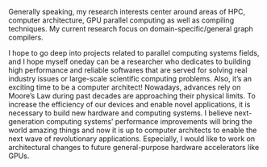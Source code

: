 Generally speaking, my research interests center around areas of HPC, computer architecture, GPU parallel computing as well as compiling techniques. My current research focus on domain-specific/general graph compilers.

I hope to go deep into projects related to parallel computing systems fields, and I hope myself oneday can be a researcher who dedicates to building high performance and reliable softwares that are served for solving real industry issues or large-scale scientific computing problems. Also, it’s an exciting time to be a computer architect! Nowadays, advances rely on Moore’s Law during past decades are approaching their physical limits. To increase the efficiency of our devices and enable novel applications, it is necessary to build new hardware and computing systems. I believe next-generation computing systems’ performance improvements will bring the world amazing things and now it is up to computer architects to enable the next wave of revolutionary applications. Especially, I would like to work on architectural changes to future general-purpose hardware accelerators like GPUs.
